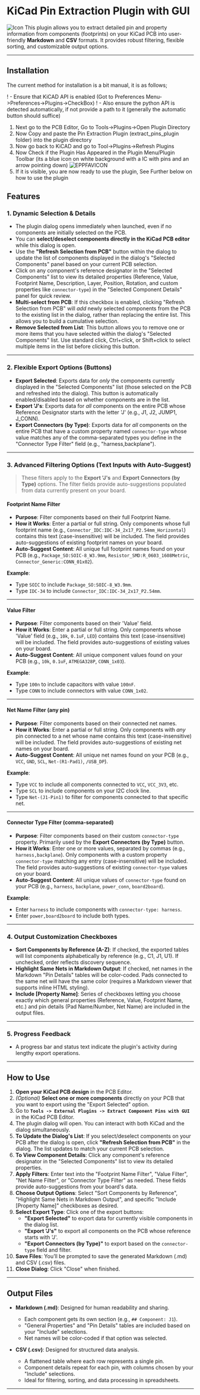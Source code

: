 # KiCad Pin Extraction Plugin with GUI
![Icon](https://github.com/wayri/KiCAD_Plugins/blob/develop/extract_pins_plugin/extract_pins_plugin_favicon.png)
This plugin allows you to extract detailed pin and property information from components (footprints) on your KiCad PCB into user-friendly **Markdown** and **CSV** formats. It provides robust filtering, flexible sorting, and customizable output options.

---

## Installation

The current method for installation is a bit manual, it is as follows;

! - Ensure that KiCAD API is enabled (Got to Preferences Menu->Preferences->Plugins->CheckBox)
! - Also ensure the python API is detected automatically, if not provide a path to it (generally the automatic button should suffice)

1. Next go to the PCB Editor, Go to Tools->Plugins->Open Plugin Directory
2. Now Copy and paste the Pin Extraction Plugin (extract_pins_plugin folder) into the plugin directory
3. Now go back to KiCAD and go to Tool->Plugins->Refresh Plugins
4. Now Check if the Plugin Has Appeared in the Plugin Menu/Plugin Toolbar (its a blue icon on white background with a IC with pins and an arrow pointing down)
![EPPFAVICON](https://github.com/wayri/KiCAD_Plugins/blob/develop/extract_pins_plugin/epp_favicon.png)
6. If it is visible, you are now ready to use the plugin, See Further below on how to use the plugin


## Features

### 1. Dynamic Selection & Details

- The plugin dialog opens immediately when launched, even if no components are initially selected on the PCB.
- You can **select/deselect components directly in the KiCad PCB editor** while this dialog is open.
- Use the **"Refresh Selection from PCB"** button within the dialog to update the list of components displayed in the dialog's "Selected Components" panel based on your current PCB selection.
- Click on any component's reference designator in the "Selected Components" list to view its detailed properties (Reference, Value, Footprint Name, Description, Layer, Position, Rotation, and custom properties like `connector-type`) in the "Selected Component Details" panel for quick review.
- **Multi-select from PCB**: If this checkbox is enabled, clicking "Refresh Selection from PCB" will *add* newly selected components from the PCB to the existing list in the dialog, rather than replacing the entire list. This allows you to build a cumulative selection.
- **Remove Selected from List**: This button allows you to remove one or more items that you have selected within the dialog's "Selected Components" list. Use standard click, Ctrl+click, or Shift+click to select multiple items in the list before clicking this button.

---

### 2. Flexible Export Options (Buttons)

- **Export Selected**: Exports data for *only* the components currently displayed in the "Selected Components" list (those selected on the PCB and refreshed into the dialog). This button is automatically enabled/disabled based on whether components are in the list.
- **Export 'J's**: Exports data for *all* components on the entire PCB whose Reference Designator starts with the letter 'J' (e.g., J1, J2, JUMP1, J_CONN).
- **Export Connectors (by Type)**: Exports data for *all* components on the entire PCB that have a custom property named `connector-type` whose value matches any of the comma-separated types you define in the "Connector Type Filter" field (e.g., "harness,backplane").

---

### 3. Advanced Filtering Options (Text Inputs with Auto-Suggest)

> These filters apply to the **Export 'J's** and **Export Connectors (by Type)** options. The filter fields provide auto-suggestions populated from data currently present on your board.

#### Footprint Name Filter

- **Purpose**: Filter components based on their full Footprint Name.
- **How it Works**: Enter a partial or full string. Only components whose full footprint name (e.g., `Connector_IDC:IDC-34_2x17_P2.54mm_Horizontal`) contains this text (case-insensitive) will be included. The field provides auto-suggestions of existing footprint names on your board.
- **Auto-Suggest Content**: All unique full footprint names found on your PCB (e.g., `Package_SO:SOIC-8_W3.9mm`, `Resistor_SMD:R_0603_1608Metric`, `Connector_Generic:CONN_01x02`).

**Example**:
- Type `SOIC` to include `Package_SO:SOIC-8_W3.9mm`.
- Type `IDC-34` to include `Connector_IDC:IDC-34_2x17_P2.54mm`.

---

#### Value Filter

- **Purpose**: Filter components based on their 'Value' field.
- **How it Works**: Enter a partial or full string. Only components whose 'Value' field (e.g., `10k`, `0.1uF`, `LED`) contains this text (case-insensitive) will be included. The field provides auto-suggestions of existing values on your board.
- **Auto-Suggest Content**: All unique component values found on your PCB (e.g., `10k`, `0.1uF`, `ATMEGA328P`, `CONN_1x03`).

**Example**:
- Type `100n` to include capacitors with value `100nF`.
- Type `CONN` to include connectors with value `CONN_1x02`.

---

#### Net Name Filter (any pin)

- **Purpose**: Filter components based on their connected net names.
- **How it Works**: Enter a partial or full string. Only components with *any* pin connected to a net whose name contains this text (case-insensitive) will be included. The field provides auto-suggestions of existing net names on your board.
- **Auto-Suggest Content**: All unique net names found on your PCB (e.g., `VCC`, `GND`, `SCL`, `Net-(R1-Pad1)`, `/USB_DP`).

**Example**:
- Type `VCC` to include all components connected to `VCC`, `VCC_3V3`, etc.
- Type `SCL` to include components on your I2C clock line.
- Type `Net-(J1-Pin1)` to filter for components connected to that specific net.

---

#### Connector Type Filter (comma-separated)

- **Purpose**: Filter components based on their custom `connector-type` property. Primarily used by the **Export Connectors (by Type)** button.
- **How it Works**: Enter one or more values, separated by commas (e.g., `harness,backplane`). Only components with a custom property `connector-type` matching any entry (case-insensitive) will be included. The field provides auto-suggestions of existing `connector-type` values on your board.
- **Auto-Suggest Content**: All unique values of `connector-type` found on your PCB (e.g., `harness`, `backplane`, `power_conn`, `board2board`).

**Example**:
- Enter `harness` to include components with `connector-type: harness`.
- Enter `power,board2board` to include both types.

---

### 4. Output Customization Checkboxes

- **Sort Components by Reference (A-Z)**: If checked, the exported tables will list components alphabetically by reference (e.g., C1, J1, U1). If unchecked, order reflects discovery sequence.
- **Highlight Same Nets in Markdown Output**: If checked, net names in the Markdown "Pin Details" tables will be color-coded. Pads connected to the same net will have the same color (requires a Markdown viewer that supports inline HTML styling).
- **Include [Property Name]**: Series of checkboxes letting you choose exactly which general properties (Reference, Value, Footprint Name, etc.) and pin details (Pad Name/Number, Net Name) are included in the output files.

---

### 5. Progress Feedback

- A progress bar and status text indicate the plugin's activity during lengthy export operations.

---

## How to Use

1. **Open your KiCad PCB design** in the PCB Editor.
2. *(Optional)* **Select one or more components** directly on your PCB that you want to export using the "Export Selected" option.
3. Go to **`Tools -> External Plugins -> Extract Component Pins with GUI`** in the KiCad PCB Editor.
4. The plugin dialog will open. You can interact with both KiCad and the dialog simultaneously.
5. **To Update the Dialog's List**: If you select/deselect components on your PCB after the dialog is open, click **"Refresh Selection from PCB"** in the dialog. The list updates to match your current PCB selection.
6. **To View Component Details**: Click any component's reference designator in the "Selected Components" list to view its detailed properties.
7. **Apply Filters**: Enter text into the "Footprint Name Filter", "Value Filter", "Net Name Filter", or "Connector Type Filter" as needed. These fields provide auto-suggestions from your board's data.
8. **Choose Output Options**: Select "Sort Components by Reference", "Highlight Same Nets in Markdown Output", and specific "Include [Property Name]" checkboxes as desired.
9. **Select Export Type**: Click one of the export buttons:
   - **"Export Selected"** to export data for currently visible components in the dialog list.
   - **"Export 'J's"** to export all components on the PCB whose reference starts with 'J'.
   - **"Export Connectors (by Type)"** to export based on the `connector-type` field and filter.
10. **Save Files**: You’ll be prompted to save the generated Markdown (.md) and CSV (.csv) files.
11. **Close Dialog**: Click "Close" when finished.

---

## Output Files

- **Markdown (.md)**: Designed for human readability and sharing.
  - Each component gets its own section (e.g., `## Component: J1`).
  - "General Properties" and "Pin Details" tables are included based on your "Include" selections.
  - Net names will be color-coded if that option was selected.

- **CSV (.csv)**: Designed for structured data analysis.
  - A flattened table where each row represents a single pin.
  - Component details repeat for each pin, with columns chosen by your "Include" selections.
  - Ideal for filtering, sorting, and data processing in spreadsheets.

---
